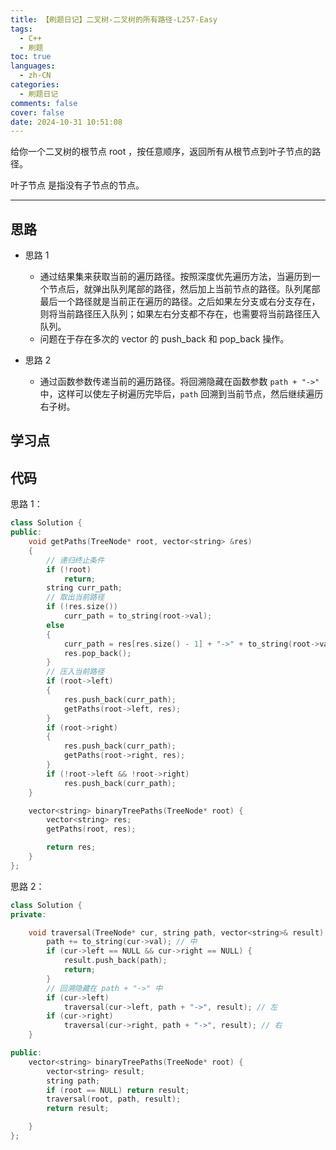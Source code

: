 ```yaml
---
title: 【刷题日记】二叉树-二叉树的所有路径-L257-Easy
tags:
  - C++
  - 刷题
toc: true
languages:
  - zh-CN
categories:
  - 刷题日记
comments: false
cover: false
date: 2024-10-31 10:51:08
---
```


给你一个二叉树的根节点 root ，按任意顺序，返回所有从根节点到叶子节点的路径。

叶子节点 是指没有子节点的节点。

<!-- more -->

---

## 思路

* 思路 1
    * 通过结果集来获取当前的遍历路径。按照深度优先遍历方法，当遍历到一个节点后，就弹出队列尾部的路径，然后加上当前节点的路径。队列尾部最后一个路径就是当前正在遍历的路径。之后如果左分支或右分支存在，则将当前路径压入队列；如果左右分支都不存在，也需要将当前路径压入队列。
    * 问题在于存在多次的 vector 的 push_back 和 pop_back 操作。

* 思路 2
    * 通过函数参数传递当前的遍历路径。将回溯隐藏在函数参数 `path + "->"` 中，这样可以使左子树遍历完毕后，`path` 回溯到当前节点，然后继续遍历右子树。

## 学习点



## 代码

思路 1：

```cpp
class Solution {
public:
    void getPaths(TreeNode* root, vector<string> &res)
    {
        // 递归终止条件
        if (!root)
            return;
        string curr_path;
        // 取出当前路径
        if (!res.size())
            curr_path = to_string(root->val);
        else
        {
            curr_path = res[res.size() - 1] + "->" + to_string(root->val);
            res.pop_back();
        }
        // 压入当前路径
        if (root->left)
        {
            res.push_back(curr_path);
            getPaths(root->left, res);
        }
        if (root->right)
        {
            res.push_back(curr_path);
            getPaths(root->right, res);
        }
        if (!root->left && !root->right)
            res.push_back(curr_path);
    }

    vector<string> binaryTreePaths(TreeNode* root) {
        vector<string> res;
        getPaths(root, res);

        return res;
    }
};
```

思路 2：

```cpp
class Solution {
private:

    void traversal(TreeNode* cur, string path, vector<string>& result) {
        path += to_string(cur->val); // 中
        if (cur->left == NULL && cur->right == NULL) {
            result.push_back(path);
            return;
        }
        // 回溯隐藏在 path + "->" 中
        if (cur->left) 
            traversal(cur->left, path + "->", result); // 左
        if (cur->right) 
            traversal(cur->right, path + "->", result); // 右
    }

public:
    vector<string> binaryTreePaths(TreeNode* root) {
        vector<string> result;
        string path;
        if (root == NULL) return result;
        traversal(root, path, result);
        return result;

    }
};
```